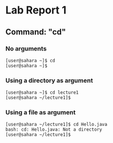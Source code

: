 # Lab Report 1

## Command: "cd"

### No arguments
```
[user@sahara ~]$ cd
[user@sahara ~]$
```

### Using a directory as argument
```
[user@sahara ~]$ cd lecture1
[user@sahara ~/lecture1]$
```

### Using a file as argument
```
[user@sahara ~/lecture1]$ cd Hello.java
bash: cd: Hello.java: Not a directory
[user@sahara ~/lecture1]$
```
